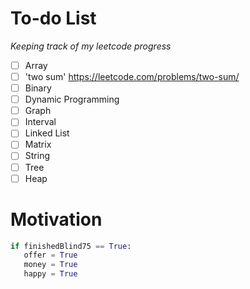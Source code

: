 # To-do List

_Keeping track of my leetcode progress_

- [ ] Array 
- [ ] 'two sum' https://leetcode.com/problems/two-sum/
- [ ] Binary
- [ ] Dynamic Programming
- [ ] Graph
- [ ] Interval
- [ ] Linked List
- [ ] Matrix
- [ ] String
- [ ] Tree
- [ ] Heap

# Motivation 

```Python
if finishedBlind75 == True:
   offer = True
   money = True
   happy = True
```
